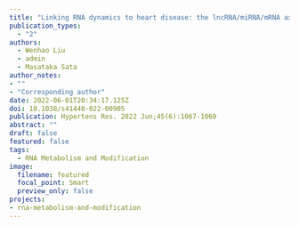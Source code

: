 ```yaml
---
title: "Linking RNA dynamics to heart disease: the lncRNA/miRNA/mRNA axis in myocardial ischemia-reperfusion injury"
publication_types:
  - "2"
authors:
  - Wenhao Liu
  - admin
  - Masataka Sata
author_notes:
- ""
- "Corresponding author"
date: 2022-06-01T20:34:17.125Z
doi: 10.1038/s41440-022-00905
publication: Hypertens Res. 2022 Jun;45(6):1067-1069
abstract: ""
draft: false
featured: false
tags:
  - RNA Metabolism and Modification
image:
  filename: featured
  focal_point: Smart
  preview_only: false
projects:
- rna-metabolism-and-modification
---
```


